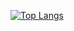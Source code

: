 [![Top Langs](https://github-readme-stats.vercel.app/api/top-langs/?username=lorenzo677&layout=compact)](https://github.com/anuraghazra/github-readme-stats)
<!---
lorenzo677/lorenzo677 is a ✨ special ✨ repository because its `README.md` (this file) appears on your GitHub profile.
You can click the Preview link to take a look at your changes.
--->
